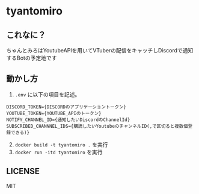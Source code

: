 # tyantomiro

## これなに？

ちゃんとみろはYoutubeAPIを用いてVTuberの配信をキャッチしDiscordで通知するBotの予定地です

## 動かし方

1. `.env` に以下の項目を記述。

```
DISCORD_TOKEN={DISCORDのアプリケーショントークン}
YOUTUBE_TOKEN={YOUTUBE_APIのトークン}
NOTIFY_CHANNEL_ID={通知したいDiscordのChannelId}
SUBSCRIBED_CHANNNEL_IDS={購読したいYoutubeのチャンネルID(,で区切ると複数個登録できる)}
```

2. `docker build -t tyantomiro .` を実行
3. `docker run -itd tyantomiro` を実行

## LICENSE

MIT
